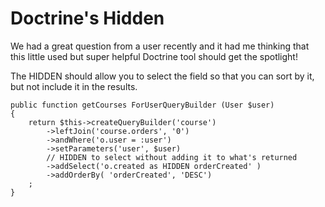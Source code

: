 # Doctrine's Hidden

We had a great question from a user recently and it had me thinking that this little used but super helpful 
Doctrine tool should get the spotlight!

The HIDDEN should allow you to select the field so that you can sort by it, but not include it in the results.

```
public function getCourses ForUserQueryBuilder (User $user)
{
    return $this->createQueryBuilder('course')
        ->leftJoin('course.orders', '0')
        ->andWhere('o.user = :user')
        ->setParameters('user', $user)
        // HIDDEN to select without adding it to what's returned
        ->addSelect('o.created as HIDDEN orderCreated' )
        ->addOrderBy( 'orderCreated', 'DESC')
    ;
}
```
